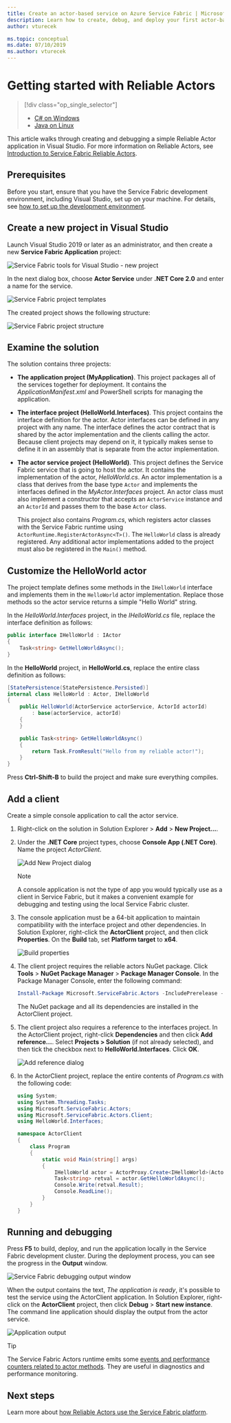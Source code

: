 ```yaml
---
title: Create an actor-based service on Azure Service Fabric | Microsoft Docs
description: Learn how to create, debug, and deploy your first actor-based service in C# using Service Fabric Reliable Actors.
author: vturecek

ms.topic: conceptual
ms.date: 07/10/2019
ms.author: vturecek
---
```

# Getting started with Reliable Actors
> [!div class="op_single_selector"]
> * [C# on Windows](service-fabric-reliable-actors-get-started.md)
> * [Java on Linux](service-fabric-reliable-actors-get-started-java.md)

This article walks through creating and debugging a simple Reliable Actor application in Visual Studio. For more information on Reliable Actors, see [Introduction to Service Fabric Reliable Actors](service-fabric-reliable-actors-introduction.md).

## Prerequisites

Before you start, ensure that you have the Service Fabric development environment, including Visual Studio, set up on your machine. For details, see [how to set up the development environment](service-fabric-get-started.md).

## Create a new project in Visual Studio

Launch Visual Studio 2019 or later as an administrator, and then create a new **Service Fabric Application** project:

![Service Fabric tools for Visual Studio - new project][1]

In the next dialog box, choose **Actor Service** under **.NET Core 2.0** and enter a name for the service.

![Service Fabric project templates][5]

The created project shows the following structure:

![Service Fabric project structure][2]

## Examine the solution

The solution contains three projects:

* **The application project (MyApplication)**. This project packages all of the services together for deployment. It contains the *ApplicationManifest.xml* and PowerShell scripts for managing the application.

* **The interface project (HelloWorld.Interfaces)**. This project contains the interface definition for the actor. Actor interfaces can be defined in any project with any name.  The interface defines the actor contract that is shared by the actor implementation and the clients calling the actor.  Because client projects may depend on it, it typically makes sense to define it in an assembly that is separate from the actor implementation.

* **The actor service project (HelloWorld)**. This project defines the Service Fabric service that is going to host the actor. It contains the implementation of the actor, *HelloWorld.cs*. An actor implementation is a class that derives from the base type `Actor` and implements the interfaces defined in the *MyActor.Interfaces* project. An actor class must also implement a constructor that accepts an `ActorService` instance and an `ActorId` and passes them to the base `Actor` class.
    
    This project also contains *Program.cs*, which registers actor classes with the Service Fabric runtime using `ActorRuntime.RegisterActorAsync<T>()`. The `HelloWorld` class is already registered. Any additional actor implementations added to the project must also be registered in the `Main()` method.

## Customize the HelloWorld actor

The project template defines some methods in the `IHelloWorld` interface and implements them in the `HelloWorld` actor implementation.  Replace those methods so the actor service returns a simple "Hello World" string.

In the *HelloWorld.Interfaces* project, in the *IHelloWorld.cs* file, replace the interface definition as follows:

```csharp
public interface IHelloWorld : IActor
{
    Task<string> GetHelloWorldAsync();
}
```

In the **HelloWorld** project, in **HelloWorld.cs**, replace the entire class definition as follows:

```csharp
[StatePersistence(StatePersistence.Persisted)]
internal class HelloWorld : Actor, IHelloWorld
{
    public HelloWorld(ActorService actorService, ActorId actorId)
        : base(actorService, actorId)
    {
    }

    public Task<string> GetHelloWorldAsync()
    {
        return Task.FromResult("Hello from my reliable actor!");
    }
}
```

Press **Ctrl-Shift-B** to build the project and make sure everything compiles.

## Add a client

Create a simple console application to call the actor service.

1. Right-click on the solution in Solution Explorer > **Add** > **New Project...**.

2. Under the **.NET Core** project types, choose **Console App (.NET Core)**.  Name the project *ActorClient*.
    
    ![Add New Project dialog][6]    
    
    > [!NOTE]
    > A console application is not the type of app you would typically use as a client in Service Fabric, but it makes a convenient example for debugging and testing using the local Service Fabric cluster.

3. The console application must be a 64-bit application to maintain compatibility with the interface project and other dependencies.  In Solution Explorer, right-click the **ActorClient** project, and then click **Properties**.  On the **Build** tab, set **Platform target** to **x64**.
    
    ![Build properties][8]

4. The client project requires the reliable actors NuGet package.  Click **Tools** > **NuGet Package Manager** > **Package Manager Console**.  In the Package Manager Console, enter the following command:
    
    ```powershell
    Install-Package Microsoft.ServiceFabric.Actors -IncludePrerelease -ProjectName ActorClient
    ```

    The NuGet package and all its dependencies are installed in the ActorClient project.

5. The client project also requires a reference to the interfaces project.  In the ActorClient project, right-click **Dependencies** and then click **Add reference...**.  Select **Projects > Solution** (if not already selected), and then tick the checkbox next to **HelloWorld.Interfaces**.  Click **OK**.
    
    ![Add reference dialog][7]

6. In the ActorClient project, replace the entire contents of *Program.cs* with the following code:
    
    ```csharp
    using System;
    using System.Threading.Tasks;
    using Microsoft.ServiceFabric.Actors;
    using Microsoft.ServiceFabric.Actors.Client;
    using HelloWorld.Interfaces;
    
    namespace ActorClient
    {
        class Program
        {
            static void Main(string[] args)
            {
                IHelloWorld actor = ActorProxy.Create<IHelloWorld>(ActorId.CreateRandom(), new Uri("fabric:/MyApplication/HelloWorldActorService"));
                Task<string> retval = actor.GetHelloWorldAsync();
                Console.Write(retval.Result);
                Console.ReadLine();
            }
        }
    }
    ```

## Running and debugging

Press **F5** to build, deploy, and run the application locally in the Service Fabric development cluster.  During the deployment process, you can see the progress in the **Output** window.

![Service Fabric debugging output window][3]

When the output contains the text, *The application is ready*, it's possible to test the service using the ActorClient application.  In Solution Explorer, right-click on the **ActorClient** project, then click **Debug** > **Start new instance**.  The command line application should display the output from the actor service.

![Application output][9]

> [!TIP]
> The Service Fabric Actors runtime emits some [events and performance counters related to actor methods](service-fabric-reliable-actors-diagnostics.md#actor-method-events-and-performance-counters). They are useful in diagnostics and performance monitoring.

## Next steps
Learn more about [how Reliable Actors use the Service Fabric platform](service-fabric-reliable-actors-platform.md).


[1]: ./media/service-fabric-reliable-actors-get-started/reliable-actors-newproject.PNG
[2]: ./media/service-fabric-reliable-actors-get-started/reliable-actors-projectstructure.PNG
[3]: ./media/service-fabric-reliable-actors-get-started/debugging-output.PNG
[4]: ./media/service-fabric-reliable-actors-get-started/vs-context-menu.png
[5]: ./media/service-fabric-reliable-actors-get-started/reliable-actors-newproject1.PNG
[6]: ./media/service-fabric-reliable-actors-get-started/new-console-app.png
[7]: ./media/service-fabric-reliable-actors-get-started/add-reference.png
[8]: ./media/service-fabric-reliable-actors-get-started/build-props.png
[9]: ./media/service-fabric-reliable-actors-get-started/app-output.png